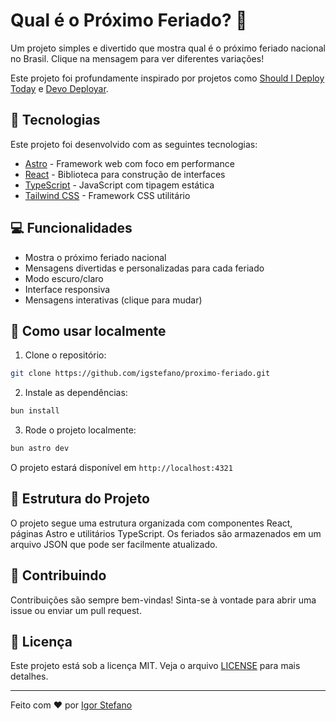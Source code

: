 # Qual é o Próximo Feriado? 🎉

Um projeto simples e divertido que mostra qual é o próximo feriado nacional no Brasil. Clique na mensagem para ver diferentes variações!

Este projeto foi profundamente inspirado por projetos como [Should I Deploy Today](https://shouldideploy.today/) e [Devo Deployar](https://devodeployar.dev/).

## 🚀 Tecnologias

Este projeto foi desenvolvido com as seguintes tecnologias:

- [Astro](https://astro.build/) - Framework web com foco em performance
- [React](https://react.dev/) - Biblioteca para construção de interfaces
- [TypeScript](https://www.typescriptlang.org/) - JavaScript com tipagem estática
- [Tailwind CSS](https://tailwindcss.com/) - Framework CSS utilitário

## 💻 Funcionalidades

- Mostra o próximo feriado nacional
- Mensagens divertidas e personalizadas para cada feriado
- Modo escuro/claro
- Interface responsiva
- Mensagens interativas (clique para mudar)

## 🎯 Como usar localmente

1. Clone o repositório:

```bash
git clone https://github.com/igstefano/proximo-feriado.git
```

2. Instale as dependências:

```bash
bun install
```

3. Rode o projeto localmente:

```bash
bun astro dev
```

O projeto estará disponível em `http://localhost:4321`

## 📁 Estrutura do Projeto

O projeto segue uma estrutura organizada com componentes React, páginas Astro e utilitários TypeScript. Os feriados são armazenados em um arquivo JSON que pode ser facilmente atualizado.

## 🤝 Contribuindo

Contribuições são sempre bem-vindas! Sinta-se à vontade para abrir uma issue ou enviar um pull request.

## 📝 Licença

Este projeto está sob a licença MIT. Veja o arquivo [LICENSE](LICENSE) para mais detalhes.

---

Feito com ❤️ por [Igor Stefano](https://linkedin.com/in/igor-stefano)

